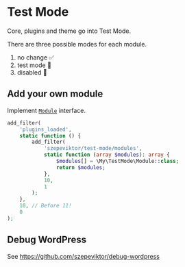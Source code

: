 # Test Mode

Core, plugins and theme go into Test Mode.

There are three possible modes for each module.

1. no change ✅
2. test mode 🚧
3. disabled 🚫

## Add your own module

Implement
[`Module`](https://github.com/szepeviktor/test-mode/blob/master/src/Modules/Module.php)
interface.

```php
add_filter(
    'plugins_loaded',
    static function () {
        add_filter(
            'szepeviktor/test-mode/modules',
            static function (array $modules): array {
                $modules[] = \My\TestMode\Module::class;
                return $modules;
            },
            10,
            1
        );
    },
    10, // Before 11!
    0
);
```

## Debug WordPress

See https://github.com/szepeviktor/debug-wordpress
